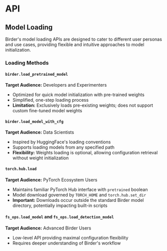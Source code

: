 # API

## Model Loading

Birder's model loading APIs are designed to cater to different user personas and use cases, providing flexible and intuitive approaches to model initialization.

### Loading Methods

#### `birder.load_pretrained_model`

**Target Audience:** Developers and Experimenters

- Optimized for quick model initialization with pre-trained weights
- Simplified, one-step loading process
- **Limitation:** Exclusively loads pre-existing weights; does not support custom fine-tuned model weights

#### `birder.load_model_with_cfg`

**Target Audience:** Data Scientists

- Inspired by HuggingFace's loading conventions
- Supports loading models from any specified path
- **Flexibility:** Weights loading is optional, allowing configuration retrieval without weight initialization

#### `torch.hub.load`

**Target Audience:** PyTorch Ecosystem Users

- Maintains familiar PyTorch Hub interface with `pretrained` boolean
- Model download governed by `TORCH_HOME` and `torch.hub.set_dir`
- **Important:** Downloads occur outside the standard Birder model directory, potentially impacting built-in scripts

#### `fs_ops.load_model` and `fs_ops.load_detection_model`

**Target Audience:** Advanced Birder Users

- Low-level API providing maximal configuration flexibility
- Requires deeper understanding of Birder's workflow
